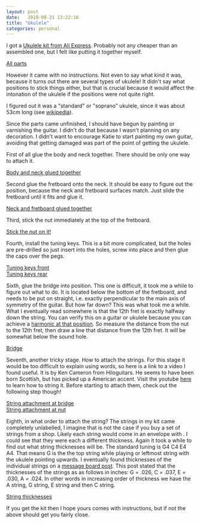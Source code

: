 ```yaml
---
layout: post
date:   2018-08-21 13:22:16
title: "Ukulele"
categories: personal
---
```


I got a [Ukulele kit from Ali Express](https://www.aliexpress.com/item/21-Inches-DIY-Ukulele-Small-Guitar-Kit-Set-DIY-Ukulele-Musical-Instruments-Packing-With-Ukulele-Accessories/32832521073.html?). Probably not any cheaper than an assembled one, but I felt like putting it together myself. 

<a href="/resources/ukulele/00-parts.JPG" data-lightbox="montage">All parts</a><br/>

However it came with no instructions. Not even to say what kind it was, because it turns out there are several types of ukulele! It didn't say what positions to stick things either, but that is crucial because it would affect the intonation of the ukulele if the positions were not quite right.

I figured out it was a "standard" or "soprano" ukulele, since it was about 53cm long (see [wikipedia](https://en.wikipedia.org/wiki/Ukulele#Types_and_sizes)).

Since the parts came unfinished, I should have begun by painting or varnishing the guitar. I didn't do that because I wasn't planning on any decoration. I didn't want to encourage Katie to start painting my own guitar, avoiding that getting damaged was part of the point of getting the ukulele.

First of all glue the body and neck together. There should be only one way to attach it.

<a href="/resources/ukulele/01-body.JPG" data-lightbox="montage">Body and neck glued together</a><br/>

Second glue the fretboard onto the neck. It should be easy to figure out the position, because the neck and fretboard surfaces match. Just slide the fretboard until it fits and glue it.

<a href="/resources/ukulele/02-fretboard.JPG" data-lightbox="montage">Neck and fretboard glued together</a><br/>

Third, stick the nut immediately at the top of the fretboard.

<a href="/resources/ukulele/03-nut.JPG" data-lightbox="montage">Stick the nut on it!</a><br/>

Fourth, install the tuning keys. This is a bit more complicated, but the holes are pre-drilled so just insert into the holes, screw into place and then glue the caps over the pegs.

<a href="/resources/ukulele/04-tuning-keys.JPG" data-lightbox="montage">Tuning keys front</a><br/>
<a href="/resources/ukulele/05-tuning-keys-rear.JPG" data-lightbox="montage">Tuning keys rear</a><br/>

Sixth, glue the bridge into position. This one is difficult, it took me a while to figure out what to do. It is located below the bottom of the fretboard, and needs to be put on straight, i.e. exactly perpendicular to the main axis of symmetry of the guitar. But how far down? This was what took me a while. What I eventually read somewhere is that the 12th fret is exactly halfway down the string. You can verify this on a guitar or ukulele because you can achieve a [harmonic at that position](https://en.wikipedia.org/wiki/String_harmonic). So measure the distance from the nut to the 12th fret, then draw a line that distance from the 12th fret. It will be somewhat below the sound hole. 

<a href="/resources/ukulele/06-bridge.JPG" data-lightbox="montage">Bridge</a><br/>

Seventh, another tricky stage. How to attach the strings. For this stage it would be too difficult to explain using words, so here is a link to a video I found useful. It is by Ken Cameron from Hiloguitars. He seems to have been born Scottish, but has picked up a American accent. Visit the youtube [here](https://www.youtube.com/watch?v=lDJywsNAF1g) to learn how to string it. Before starting to attach them, check out the following step though!

<a href="/resources/ukulele/07-strings.JPG" data-lightbox="montage">String attachment at bridge</a><br/>
<a href="/resources/ukulele/08-strings-2.JPG" data-lightbox="montage">String attachment at nut</a><br/>

Eighth, in what order to attach the string? The strings in my kit came completely unlabelled, I imagine that is not the case if you buy a set of strings from a shop. Likely each string would come in an envelope with . I could see that they were each a different thickness. Again it took a while to find out what string thicknesses will be. The standard tuning is G4 C4 E4 A4. That means G is the the top string while playing or leftmost string with the ukulele pointing upwards. I eventually found thicknesses of the individual strings on a [message board post](https://forum.ukuleleunderground.com/showthread.php?15343-String-Thickness). This post stated that the thicknesses of the strings as as follows in inches: G = .026, C = .037, E = .030, A = .024. In other words in increasing order of thickness we have the A string, G string, E string and then C string. 

<a href="/resources/ukulele/09-string-thicknesses.JPG" data-lightbox="montage">String thicknesses</a><br/>

If you get the kit then I hope yours comes with instructions, but if not the above should get you fairly close.
